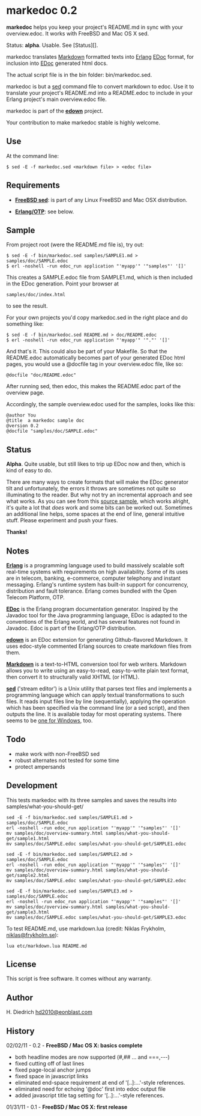 markedoc 0.2
============

 **markedoc** helps you keep your project's README.md in sync with your overview.edoc. It works with FreeBSD and Mac OS X sed.

Status: **alpha**. Usable. See [Status][].

markedoc translates [Markdown][] formatted texts into [Erlang][] [EDoc][] format, for inclusion into [EDoc][] generated html docs.

The actual script file is in the bin folder: bin/markedoc.sed.

markedoc is but a [sed][] command file to convert markdown to edoc. Use it to translate your project's README.md into a README.edoc to include in your Erlang project's main overview.edoc file.

markedoc is part of the **[edown][]** project.

Your contribution to make markedoc stable is highly welcome.

Use
---
At the command line:

	$ sed -E -f markedoc.sed <markdown file> > <edoc file>

Requirements
------------
* **[FreeBSD sed][sed]**: is part of any Linux FreeBSD and Mac OSX distribution.

* **[Erlang/OTP][Erlang]**: see below.  

Sample
------

From project root (were the README.md file is), try out:

	$ sed -E -f bin/markedoc.sed samples/SAMPLE1.md > samples/doc/SAMPLE.edoc
	$ erl -noshell -run edoc_run application "'myapp'" '"samples"' '[]'

This creates a SAMPLE.edoc file from SAMPLE1.md, which is then included in the EDoc generation. Point your browser at

	samples/doc/index.html
	
to see the result.

For your own projects you'd copy markedoc.sed in the right place and do something like:

	$ sed -E -f bin/markedoc.sed README.md > doc/README.edoc
	$ erl -noshell -run edoc_run application "'myapp'" '"."' '[]'	

And that's it. This could also be part of your Makefile. So that the README.edoc automatically becomes part of your generated EDoc html pages, you would use a @docfile tag in your overview.edoc file, like so:

	@docfile "doc/README.edoc"

After running sed, then edoc, this makes the README.edoc part of the overview page.

Accordingly, the sample overview.edoc used for the samples, looks like this:

	@author You 
	@title  a markedoc sample doc
	@version 0.2
	@docfile "samples/doc/SAMPLE.edoc"

Status
------

 **Alpha**. Quite usable, but still likes to trip up EDoc now and then, which is kind of easy to do.

There are  many ways to create formats that will make the EDoc generator tilt and unfortunately, the errors it throws are sometimes not quite so illuminating to the reader. But why not try an incremental approach and see what works. As you can see from this [source sample][sample], which works alright, it's quite a lot that *does* work and some bits can be worked out. Sometimes an additional line helps, some spaces at the end of line, general intuitive stuff. Please experiment and push your fixes.

 **Thanks!**

Notes
-----

 **[Erlang][]** is a programming language used to build massively scalable soft real-time systems with requirements on high availability. Some of its uses are in telecom, banking, e-commerce, computer telephony and instant messaging. Erlang's runtime system has built-in support for concurrency, distribution and fault tolerance. Erlang comes bundled with the Open Telecom Platform, OTP.

[Erlang]: http://www.erlang.org/doc/  

 **[EDoc][]** is the Erlang program documentation generator. Inspired by the Javadoc tool for the Java programming language, EDoc is adapted to the conventions of the Erlang world, and has several features not found in Javadoc. Edoc is part of the Erlang/OTP distribution.

[EDoc]: http://www.erlang.org/doc/apps/edoc/chapter.html

 **[edown][]** is an EDoc extension for generating Github-flavored Markdown. It uses edoc-style commented Erlang sources to create markdown files from them. 

[edown]: https://github.com/esl/edown

 **[Markdown][]** is a text-to-HTML conversion tool for web writers. Markdown allows you to write using an easy-to-read, easy-to-write plain text format, then convert it to structurally valid XHTML (or HTML).

[Markdown]: http://daringfireball.net/projects/markdown/ 

 **[sed][]** ('stream editor') is a Unix utility that parses text files and implements a programming language which can apply textual transformations to such files. It reads input files line by line (sequentially), applying the operation which has been specified via the command line (or a sed script), and then outputs the line. It is available today for most operating systems. There seems to be [one for Windows][winsed], too.

[sed]: http://en.wikipedia.org/wiki/Sed
[winsed]: http://gnuwin32.sourceforge.net/packages/sed.htm
[sample]: https://github.com/Eonblast/Emysql/raw/master/README.md "This markdown file is translated alright by markedoc."

Todo
----
* make work with non-FreeBSD sed
* robust alternates not tested for some time
* protect ampersands

Development
-----------
This tests markedoc with its three samples and saves the results into samples/what-you-should-get/

	sed -E -f bin/markedoc.sed samples/SAMPLE1.md > samples/doc/SAMPLE.edoc
	erl -noshell -run edoc_run application "'myapp'" '"samples"' '[]'
	mv samples/doc/overview-summary.html samples/what-you-should-get/sample1.html
	mv samples/doc/SAMPLE.edoc samples/what-you-should-get/SAMPLE1.edoc
	
	sed -E -f bin/markedoc.sed samples/SAMPLE2.md > samples/doc/SAMPLE.edoc
	erl -noshell -run edoc_run application "'myapp'" '"samples"' '[]'
	mv samples/doc/overview-summary.html samples/what-you-should-get/sample2.html
	mv samples/doc/SAMPLE.edoc samples/what-you-should-get/SAMPLE2.edoc
	
	sed -E -f bin/markedoc.sed samples/SAMPLE3.md > samples/doc/SAMPLE.edoc
	erl -noshell -run edoc_run application "'myapp'" '"samples"' '[]'
	mv samples/doc/overview-summary.html samples/what-you-should-get/sample3.html
	mv samples/doc/SAMPLE.edoc samples/what-you-should-get/SAMPLE3.edoc
	
To test README.md, use markdown.lua (credit: Niklas Frykholm, <niklas@frykholm.se>):

	lua etc/markdown.lua README.md


License
-------
This script is free software. It comes without any warranty.

Author
------

H. Diedrich <hd2010@eonblast.com>

History
-------

02/02/11 - 0.2 - **FreeBSD / Mac OS X: basics complete**
	
* both headline modes are now supported (#,## ... and ===,---)
* fixed cutting off of last lines 
* fixed page-local anchor jumps
* fixed space in javascript links
* eliminated end-space requirement at end of '[..]:...'-style references.
* eliminated need for echoing '@doc' first into edoc output file
* added javascript title tag setting for '[..]:...'-style references.

01/31/11 - 0.1 - **FreeBSD / Mac OS X: first  release**
	